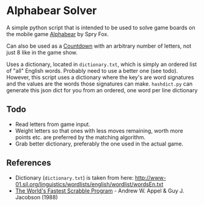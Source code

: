 # Alphabear Solver

A simple python script that is intended to be used to solve game boards on the mobile game 
[Alphabear](https://play.google.com/store/apps/details?id=com.spryfox.alphabear&hl=en) by Spry Fox.

Can also be used as a [Countdown](https://en.wikipedia.org/wiki/Countdown_(game_show)#Letters_round) with an arbitrary number of letters, not just 8 like in the game show.

Uses a dictionary, located in `dictionary.txt`, which is simply an ordered list of "all" English words.
Probably need to use a better one (see todo). However, this script uses a dictionary where the key's are
word signatures and the values are the words those signatures can make. `hashdict.py` can generate this
json dict for you from an ordered, one word per line dictionary

## Todo

* Read letters from game input.
* Weight letters so that ones with less moves remaining, worth more points etc. are preferred by the matching algorithm.
* Grab better dictionary, preferably the one used in the actual game.

## References

* Dictionary (`dictionary.txt`) is taken from here: http://www-01.sil.org/linguistics/wordlists/english/wordlist/wordsEn.txt
* [The World's Fastest Scrabble Program](http://www.cs.cmu.edu/afs/cs/academic/class/15451-s06/www/lectures/scrabble.pdf) - 
Andrew W. Appel & Guy J. Jacobson (1988)
